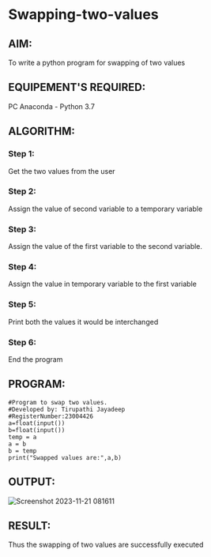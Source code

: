 # Swapping-two-values
## AIM:
To write a python program for swapping of two values
## EQUIPEMENT'S REQUIRED: 
PC
Anaconda - Python 3.7
## ALGORITHM: 
### Step 1:
Get the two values from the user
### Step 2: 
Assign the value of second variable to a temporary variable 
### Step 3: 
Assign the value of the first variable to the second variable.
### Step 4:  
Assign the value in temporary variable to the first variable
### Step 5: 
Print both the values it would be interchanged
### Step 6: 
End the program
## PROGRAM:
```
#Program to swap two values.
#Developed by: Tirupathi Jayadeep
#RegisterNumber:23004426
a=float(input())
b=float(input())
temp = a
a = b
b = temp
print("Swapped values are:",a,b)
```
## OUTPUT:
![Screenshot 2023-11-21 081611](https://github.com/23004426/Swapping-two-values/assets/144979327/049d148a-03aa-445d-9960-ab43795a5f1e)



## RESULT:
Thus the swapping of two values are successfully executed



